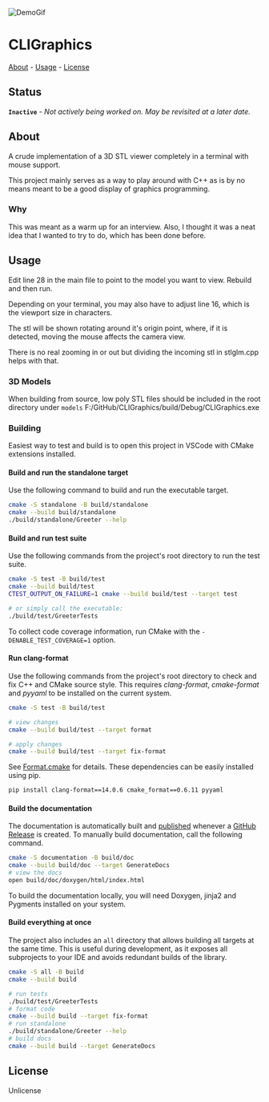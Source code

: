 <!-- PROJECT: CLIGraphics -->
<!-- TITLE: CLIGraphics -->
<!-- KEYWORDS: Graphics, 3D -->
<!-- LANGUAGES: C++ -->
<!-- TECHNOLOGY: glm -->
<!-- STATUS: Inactive -->

![DemoGif](<images/demo.gif>)

# CLIGraphics

[About](#about) - [Usage](#usage) - [License](#license)

## Status

**`Inactive`** - *Not actively being worked on. May be revisited at a later date.*

## About

<!-- DESCRIPTION START -->
A crude implementation of a 3D STL viewer completely in a terminal with mouse support.
<!-- DESCRIPTION END -->
This project mainly serves as a way to play around with C++ as is by no means meant to be a good display of graphics programming.

### Why

This was meant as a warm up for an interview. Also, I thought it was a neat idea that I wanted to try to do, which has been done before.

## Usage

Edit line 28 in the main file to point to the model you want to view. Rebuild and then run.

Depending on your terminal, you may also have to adjust line 16, which is the viewport size in characters.

The stl will be shown rotating around it's origin point, where, if it is detected, moving the mouse affects the camera view.

There is no real zooming in or out but dividing the incoming stl in stlglm.cpp helps with that.

### 3D Models

When building from source, low poly STL files should be included in the root directory under `models`
F:/GitHub/CLIGraphics/build/Debug/CLIGraphics.exe

### Building

Easiest way to test and build is to open this project in VSCode with CMake extensions installed.

#### Build and run the standalone target

Use the following command to build and run the executable target.

```bash
cmake -S standalone -B build/standalone
cmake --build build/standalone
./build/standalone/Greeter --help
```

#### Build and run test suite

Use the following commands from the project's root directory to run the test suite.

```bash
cmake -S test -B build/test
cmake --build build/test
CTEST_OUTPUT_ON_FAILURE=1 cmake --build build/test --target test

# or simply call the executable: 
./build/test/GreeterTests
```

To collect code coverage information, run CMake with the `-DENABLE_TEST_COVERAGE=1` option.

#### Run clang-format

Use the following commands from the project's root directory to check and fix C++ and CMake source style.
This requires _clang-format_, _cmake-format_ and _pyyaml_ to be installed on the current system.

```bash
cmake -S test -B build/test

# view changes
cmake --build build/test --target format

# apply changes
cmake --build build/test --target fix-format
```

See [Format.cmake](https://github.com/TheLartians/Format.cmake) for details.
These dependencies can be easily installed using pip.

```bash
pip install clang-format==14.0.6 cmake_format==0.6.11 pyyaml
```

#### Build the documentation

The documentation is automatically built and [published](https://thelartians.github.io/ModernCppStarter) whenever a [GitHub Release](https://help.github.com/en/github/administering-a-repository/managing-releases-in-a-repository) is created.
To manually build documentation, call the following command.

```bash
cmake -S documentation -B build/doc
cmake --build build/doc --target GenerateDocs
# view the docs
open build/doc/doxygen/html/index.html
```

To build the documentation locally, you will need Doxygen, jinja2 and Pygments installed on your system.

#### Build everything at once

The project also includes an `all` directory that allows building all targets at the same time.
This is useful during development, as it exposes all subprojects to your IDE and avoids redundant builds of the library.

```bash
cmake -S all -B build
cmake --build build

# run tests
./build/test/GreeterTests
# format code
cmake --build build --target fix-format
# run standalone
./build/standalone/Greeter --help
# build docs
cmake --build build --target GenerateDocs
```

## License

Unlicense
